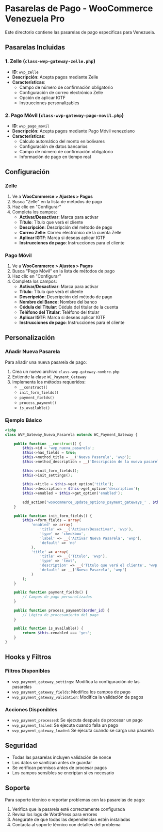 # Pasarelas de Pago - WooCommerce Venezuela Pro

Este directorio contiene las pasarelas de pago específicas para Venezuela.

## Pasarelas Incluidas

### 1. Zelle (`class-wvp-gateway-zelle.php`)
- **ID**: `wvp_zelle`
- **Descripción**: Acepta pagos mediante Zelle
- **Características**:
  - Campo de número de confirmación obligatorio
  - Configuración de correo electrónico Zelle
  - Opción de aplicar IGTF
  - Instrucciones personalizables

### 2. Pago Móvil (`class-wvp-gateway-pago-movil.php`)
- **ID**: `wvp_pago_movil`
- **Descripción**: Acepta pagos mediante Pago Móvil venezolano
- **Características**:
  - Cálculo automático del monto en bolívares
  - Configuración de datos bancarios
  - Campo de número de confirmación obligatorio
  - Información de pago en tiempo real

## Configuración

### Zelle
1. Ve a **WooCommerce > Ajustes > Pagos**
2. Busca "Zelle" en la lista de métodos de pago
3. Haz clic en "Configurar"
4. Completa los campos:
   - **Activar/Desactivar**: Marca para activar
   - **Título**: Título que verá el cliente
   - **Descripción**: Descripción del método de pago
   - **Correo Zelle**: Correo electrónico de la cuenta Zelle
   - **Aplicar IGTF**: Marca si deseas aplicar IGTF
   - **Instrucciones de pago**: Instrucciones para el cliente

### Pago Móvil
1. Ve a **WooCommerce > Ajustes > Pagos**
2. Busca "Pago Móvil" en la lista de métodos de pago
3. Haz clic en "Configurar"
4. Completa los campos:
   - **Activar/Desactivar**: Marca para activar
   - **Título**: Título que verá el cliente
   - **Descripción**: Descripción del método de pago
   - **Nombre del Banco**: Nombre del banco
   - **Cédula del Titular**: Cédula del titular de la cuenta
   - **Teléfono del Titular**: Teléfono del titular
   - **Aplicar IGTF**: Marca si deseas aplicar IGTF
   - **Instrucciones de pago**: Instrucciones para el cliente

## Personalización

### Añadir Nueva Pasarela
Para añadir una nueva pasarela de pago:

1. Crea un nuevo archivo `class-wvp-gateway-nombre.php`
2. Extiende la clase `WC_Payment_Gateway`
3. Implementa los métodos requeridos:
   - `__construct()`
   - `init_form_fields()`
   - `payment_fields()`
   - `process_payment()`
   - `is_available()`

### Ejemplo Básico
```php
<?php
class WVP_Gateway_Nueva_Pasarela extends WC_Payment_Gateway {
    
    public function __construct() {
        $this->id = 'wvp_nueva_pasarela';
        $this->has_fields = true;
        $this->method_title = __('Nueva Pasarela', 'wvp');
        $this->method_description = __('Descripción de la nueva pasarela', 'wvp');
        
        $this->init_form_fields();
        $this->init_settings();
        
        $this->title = $this->get_option('title');
        $this->description = $this->get_option('description');
        $this->enabled = $this->get_option('enabled');
        
        add_action('woocommerce_update_options_payment_gateways_' . $this->id, array($this, 'process_admin_options'));
    }
    
    public function init_form_fields() {
        $this->form_fields = array(
            'enabled' => array(
                'title' => __('Activar/Desactivar', 'wvp'),
                'type' => 'checkbox',
                'label' => __('Activar Nueva Pasarela', 'wvp'),
                'default' => 'no'
            ),
            'title' => array(
                'title' => __('Título', 'wvp'),
                'type' => 'text',
                'description' => __('Título que verá el cliente', 'wvp'),
                'default' => __('Nueva Pasarela', 'wvp')
            )
        );
    }
    
    public function payment_fields() {
        // Campos de pago personalizados
    }
    
    public function process_payment($order_id) {
        // Lógica de procesamiento del pago
    }
    
    public function is_available() {
        return $this->enabled === 'yes';
    }
}
```

## Hooks y Filtros

### Filtros Disponibles
- `wvp_payment_gateway_settings`: Modifica la configuración de las pasarelas
- `wvp_payment_gateway_fields`: Modifica los campos de pago
- `wvp_payment_gateway_validation`: Modifica la validación de pagos

### Acciones Disponibles
- `wvp_payment_processed`: Se ejecuta después de procesar un pago
- `wvp_payment_failed`: Se ejecuta cuando falla un pago
- `wvp_payment_gateway_loaded`: Se ejecuta cuando se carga una pasarela

## Seguridad

- Todas las pasarelas incluyen validación de nonce
- Los datos se sanitizan antes de guardar
- Se verifican permisos antes de procesar pagos
- Los campos sensibles se encriptan si es necesario

## Soporte

Para soporte técnico o reportar problemas con las pasarelas de pago:

1. Verifica que la pasarela esté correctamente configurada
2. Revisa los logs de WordPress para errores
3. Asegúrate de que todas las dependencias estén instaladas
4. Contacta al soporte técnico con detalles del problema
